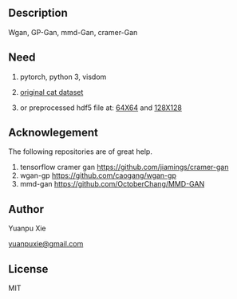 ## Description
Wgan, GP-Gan, mmd-Gan, cramer-Gan

## Need
1. pytorch, python 3, visdom

2. [original cat dataset](https://web.archive.org/web/20150703060412/http://137.189.35.203/WebUI/CatDatabase/catData.html)

3. or preprocessed hdf5 file at: 
[64X64](https://www.dropbox.com/s/zgysxsg7uxf9ewl/CatImg_size_64.h5?dl=0)
and
[128X128](https://www.dropbox.com/s/zsat3x3tiykkgfl/CatImg_size_128.h5?dl=0)

## Acknowlegement
The following repositories are of great help.
 1. tensorflow cramer gan https://github.com/jiamings/cramer-gan
 2. wgan-gp  https://github.com/caogang/wgan-gp
 3. mmd-gan  https://github.com/OctoberChang/MMD-GAN


## Author
Yuanpu Xie

[yuanpuxie@gmail.com](yuanpuxie@gmail.com)

## License
MIT
